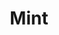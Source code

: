 ---
layout: app
title: Mint
permalink: apps/mint/
lang: en
page_id: apps-mint


text-img: /assets/graphics/images/phone-3.webp

description: Register of jurisdictions and their management
detail-description: IXOlist Mint service application covers the process of manufacturing crypto coins to provide abilities for legal entities like token production and circulation for their digital assets and cryptocurrencies on a  <a class="apps-description__link" href="/blockchain">blockchain</a> network.
diagrams: Diagrams
breadcrumbs-title: Mint
dappTestnetUrl: https://ixolist-userapp-mint-demo.netlify.app/#/?network=jungle4
---